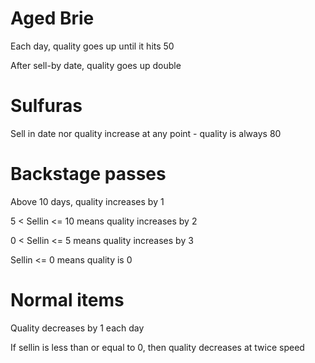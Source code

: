 # Aged Brie

Each day, quality goes up until it hits 50

After sell-by date, quality goes up double

# Sulfuras

Sell in date nor quality increase at any point - quality is always 80

# Backstage passes

Above 10 days, quality increases by 1

5 < Sellin <= 10 means quality increases by 2

0 < Sellin <= 5 means quality increases by 3

Sellin <= 0 means quality is 0

# Normal items

Quality decreases by 1 each day

If sellin is less than or equal to 0, then quality decreases at twice speed

